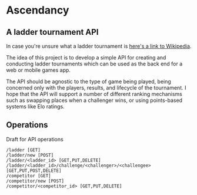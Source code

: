 Ascendancy
==========

A ladder tournament API
-----------------------

In case you're unsure what a ladder tournament is [here's a link to Wikipedia](http://en.wikipedia.org/wiki/Ladder_tournament "Ladder Tournament - Wikipedia").

The idea of this project is to develop a simple API for creating and conducting ladder tournaments which can be
used as the back end for a web or mobile games app.

The API should be agnostic to the type of game being played, being concerned only with the players, results, and lifecycle 
of the tournament. I hope that the API will support a number of different ranking mechanisms such as swapping places when 
a challenger wins, or using points-based systems like Elo ratings.

Operations
----------

Draft for API operations

    /ladder [GET]
    /ladder/new [POST]
    /ladder/<ladder_id> [GET,PUT,DELETE]
    /ladder/<ladder_id>/challenge/<challenger>/<challengee> [GET,PUT,POST,DELETE]
    /competitor [GET]
    /competitor/new [POST]
    /competitor/<competitor_id> [GET,PUT,DELETE]

